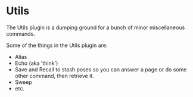 Utils
====

The Utils plugin is a dumping ground for a bunch of minor miscellaneous commands.

Some of the things in the Utils plugin are:

* Alias
* Echo (aka 'think')
* Save and Recall to stash poses so you can answer a page or do some other command, then retrieve it.
* Sweep
* etc.